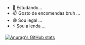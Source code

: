 - 🔭 Estudando...
- 📫 Gosto de encomendas bruh ...
- 😄 Sou legal ...
- ⚡ Sou a lenda ...

[![Anurag's GitHub stats](https://github-readme-stats.vercel.app/api?RyzukeDev=anuraghazra)](https://github.com/anuraghazra/github-readme-stats)
